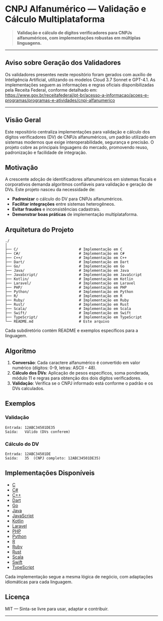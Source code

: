 # CNPJ Alfanumérico — Validação e Cálculo Multiplataforma

> **Validação e cálculo de dígitos verificadores para CNPJs alfanuméricos, com implementações robustas em múltiplas linguagens.**

---

## Aviso sobre Geração dos Validadores

Os validadores presentes neste repositório foram gerados com auxílio de Inteligência Artificial, utilizando os modelos Cloud 3.7 Sonnet e GPT-4.1. As implementações seguem as informações e regras oficiais disponibilizadas pela Receita Federal, conforme detalhado em:  
https://www.gov.br/receitafederal/pt-br/acesso-a-informacao/acoes-e-programas/programas-e-atividades/cnpj-alfanumerico

---

## Visão Geral

Este repositório centraliza implementações para validação e cálculo dos dígitos verificadores (DV) de CNPJs alfanuméricos, um padrão utilizado em sistemas modernos que exige interoperabilidade, segurança e precisão. O projeto cobre as principais linguagens do mercado, promovendo reuso, padronização e facilidade de integração.

## Motivação

A crescente adoção de identificadores alfanuméricos em sistemas fiscais e corporativos demanda algoritmos confiáveis para validação e geração de DVs. Este projeto nasceu da necessidade de:

- **Padronizar** o cálculo do DV para CNPJs alfanuméricos.
- **Facilitar integrações** entre sistemas heterogêneos.
- **Evitar fraudes** e inconsistências cadastrais.
- **Demonstrar boas práticas** de implementação multiplataforma.

## Arquitetura do Projeto

```
./
│
├── C/                            # Implementação em C
├── C#/                           # Implementação em C#
├── C++/                          # Implementação em C++
├── Dart/                         # Implementação em Dart
├── Go/                           # Implementação em Go
├── Java/                         # Implementação em Java
├── JavaScript/                   # Implementação em JavaScript
├── Kotlin/                       # Implementação em Kotlin
├── Laravel/                      # Implementação em Laravel
├── PHP/                          # Implementação em PHP
├── Python/                       # Implementação em Python
├── R/                            # Implementação em R
├── Ruby/                         # Implementação em Ruby
├── Rust/                         # Implementação em Rust
├── Scala/                        # Implementação em Scala
├── Swift/                        # Implementação em Swift
├── TypeScript/                   # Implementação em TypeScript
└── README.md                     # Este arquivo
```

Cada subdiretório contém README e exemplos específicos para a linguagem.

## Algoritmo

1. **Conversão**: Cada caractere alfanumérico é convertido em valor numérico (dígitos: 0-9, letras: ASCII - 48).
2. **Cálculo dos DVs**: Aplicação de pesos específicos, soma ponderada, módulo 11 e regras para obtenção dos dois dígitos verificadores.
3. **Validação**: Verifica se o CNPJ informado está conforme o padrão e os DVs calculados.

## Exemplos

### Validação

```plaintext
Entrada: 12ABC34501DE35
Saída:   Válido (DVs conferem)
```

### Cálculo do DV

```plaintext
Entrada: 12ABC34501DE
Saída:   35  (CNPJ completo: 12ABC34501DE35)
```

## Implementações Disponíveis

- [C](./C/README.md)
- [C#](./C#/README.md)
- [C++](./C++/README.md)
- [Dart](./Dart/README.md)
- [Go](./Go/README.md)
- [Java](./Java/README.md)
- [JavaScript](./JavaScript/README.md)
- [Kotlin](./Kotlin/README.md)
- [Laravel](./Laravel/README.md)
- [PHP](./PHP/README.md)
- [Python](./Python/README.md)
- [R](./R/README.md)
- [Ruby](./Ruby/README.md)
- [Rust](./Rust/README.md)
- [Scala](./Scala/README.md)
- [Swift](./Swift/README.md)
- [TypeScript](./TypeScript/README.md)

Cada implementação segue a mesma lógica de negócio, com adaptações idiomáticas para cada linguagem.

## Licença

MIT — Sinta-se livre para usar, adaptar e contribuir.

---
